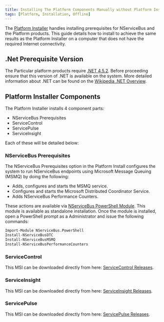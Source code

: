 ```yaml
---
title: Installing The Platform Components Manually without Platform Installer
tags: [Platform, Installation, Offline]
---
```


The [Platform Installer](/platform/installer) handles installing prerequisites for NServiceBus and the Platform products. This guide details how to install to achieve the same results as the Platform Installer on a computer that does not have the required Internet connectivity.


## .Net Prerequisite Version

The Particular platform products require [.NET 4.5.2](https://www.microsoft.com/en-us/download/details.aspx?id=42643). Before proceeding ensure that this version of .NET is available on the system. More detailed information about .NET can be found on the [Wikipedia .NET Overview](https://en.wikipedia.org/wiki/.NET_Framework_version_history#Overview).


##  Platform Installer Components

The Platform Installer installs 4 component parts:

- NServiceBus Prerequisites
- ServiceControl
- ServicePulse
- ServiceInsight

Each of these will be detailed below:


### NServiceBus Prerequisites

The NServiceBus Prerequisites option in the Platform Install configures the system to run NServiceBus endpoints using Microsoft Message Queuing (MSMQ) by doing the following:

 * Adds, configures and starts the MSMQ service.
 * Configures and starts the Microsoft Distributed Coordinator Service.
 * Adds NServiceBus Performance Counters.

These actions are available via [NServiceBus PowerShell Module](https://github.com/Particular/NServiceBus.PowerShell/releases/latest). This module is available as standalone installation. Once the module is installed, open a PowerShell prompt as a Administrator and issue the following commands:

```ps
Import-Module NServiceBus.PowerShell
Install-NServiceBusDTC
Install-NServiceBusMSMQ
Install-NServiceBusPerformanceCounters
```


### ServiceControl

This MSI can be downloaded directly from here: [ServiceControl Releases](https://github.com/Particular/ServiceControl/releases/latest).


### ServiceInsight

This MSI can be downloaded directly from here: [ServiceInsight Releases](https://github.com/Particular/ServiceInsight/releases/latest).


### ServicePulse

This MSI can be downloaded directly from here: [ServicePulse Releases](https://github.com/Particular/ServicePulse/releases/latest).